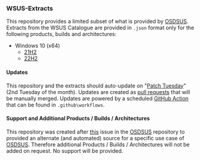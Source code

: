 ### WSUS-Extracts

This repository provides a limited subset of what is provided by [OSDSUS](https://github.com/OSDeploy/OSDSUS). Extracts from the WSUS Catalogue are provided in `.json` format only for the following products, builds and architectures:

- Windows 10 (x64)
    - [21H2](windows-10-21h2.json)
    - [22H2](windows-10-22h2.json)

#### Updates

This repository and the extracts should auto-update on "[Patch Tuesday](https://en.wikipedia.org/wiki/Patch_Tuesday)" (2nd Tuesday of the month). Updates are created as [pull requests](/pulls) that will be manually merged. Updates are powered by a scheduled [GitHub Action](https://github.com/features/actions) that can be found in `.github\workflows`.

#### Support and Additional Products / Builds / Architectures

This repository was created after [this](https://github.com/OSDeploy/OSDSUS/issues/6) issue in the [OSDSUS](https://github.com/OSDeploy/OSDSUS) repository to provided an alternate (and automated) source for a specific use case of [OSDSUS](https://github.com/OSDeploy/OSDSUS). Therefore additional Products / Builds / Architectures will not be added on request. No support will be provided.